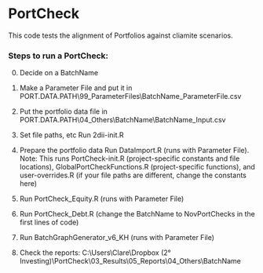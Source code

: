 # PortCheck

This code tests the alignment of Portfolios against cliamite scenarios.

### Steps to run a PortCheck:

0) Decide on a BatchName

1) Make a Parameter File and put it in 
PORT.DATA.PATH\99_ParameterFiles\BatchName_ParameterFile.csv

2) Put the portfolio data file in 
PORT.DATA.PATH\04_Others\BatchName\BatchName_Input.csv

3) Set file paths, etc
Run 2dii-init.R

4) Prepare the portfolio data
Run DataImport.R (runs with Parameter File).  
Note: This runs PortCheck-init.R (project-specific constants and file locations), GlobalPortCheckFunctions.R (project-specific functions), and user-overrides.R (if your file paths are different, change the constants here)

5) Run PortCheck_Equity.R (runs with Parameter File)

6) Run PortCheck_Debt.R (change the BatchName to NovPortChecks in the first lines of code)

7) Run BatchGraphGenerator_v6_KH (runs with Parameter File)

8) Check the reports: C:\Users\Clare\Dropbox (2° Investing)\PortCheck\03_Results\05_Reports\04_Others\BatchName

